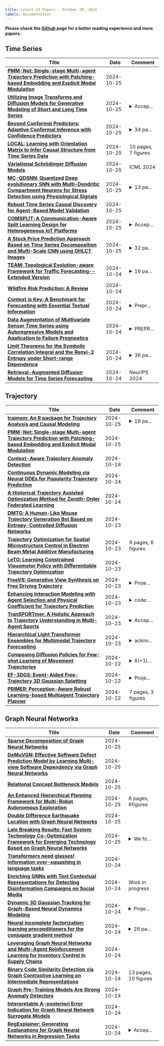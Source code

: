 ```yaml
---
title: Latest 15 Papers - October 29, 2024
labels: documentation
---
```

**Please check the [Github](https://github.com/zezhishao/MTS_Daily_ArXiv) page for a better reading experience and more papers.**

## Time Series
| **Title** | **Date** | **Comment** |
| --- | --- | --- |
| **[PMM-Net: Single-stage Multi-agent Trajectory Prediction with Patching-based Embedding and Explicit Modal Modulation](http://arxiv.org/abs/2410.19544v1)** | 2024-10-25 |  |
| **[Utilizing Image Transforms and Diffusion Models for Generative Modeling of Short and Long Time Series](http://arxiv.org/abs/2410.19538v1)** | 2024-10-25 | <details><summary>Accep...</summary><p>Accepted to NeurIPS 2024; The first two authors contributed equally</p></details> |
| **[Beyond Conformal Predictors: Adaptive Conformal Inference with Confidence Predictors](http://arxiv.org/abs/2409.15548v3)** | 2024-10-25 | <details><summary>34 pa...</summary><p>34 pages, 5 figures. Updated version after feedback</p></details> |
| **[LOCAL: Learning with Orientation Matrix to Infer Causal Structure from Time Series Data](http://arxiv.org/abs/2410.19464v1)** | 2024-10-25 | 10 pages, 7 figures |
| **[Variational Schrödinger Diffusion Models](http://arxiv.org/abs/2405.04795v4)** | 2024-10-25 | ICML 2024 |
| **[MC-QDSNN: Quantized Deep evolutionary SNN with Multi-Dendritic Compartment Neurons for Stress Detection using Physiological Signals](http://arxiv.org/abs/2410.04992v3)** | 2024-10-25 | <details><summary>13 pa...</summary><p>13 pages, 15 figures. Published to IEEE Transactions on Computer Aided Design</p></details> |
| **[Robust Time Series Causal Discovery for Agent-Based Model Validation](http://arxiv.org/abs/2410.19412v1)** | 2024-10-25 |  |
| **[COMSPLIT: A Communication-Aware Split Learning Design for Heterogeneous IoT Platforms](http://arxiv.org/abs/2410.19375v1)** | 2024-10-25 | <details><summary>Accep...</summary><p>Accepted for publication in IEEE Internet of Things Journal</p></details> |
| **[A Stock Price Prediction Approach Based on Time Series Decomposition and Multi-Scale CNN using OHLCT Images](http://arxiv.org/abs/2410.19291v1)** | 2024-10-25 | <details><summary>32 pa...</summary><p>32 pages, 5 figures, 5 tables</p></details> |
| **[TEAM: Topological Evolution-aware Framework for Traffic Forecasting--Extended Version](http://arxiv.org/abs/2410.19192v1)** | 2024-10-24 | <details><summary>16 pa...</summary><p>16 pages. An extended version of "TEAM: Topological Evolution-aware Framework for Traffic Forecasting" accepted at PVLDB 2025</p></details> |
| **[Wildfire Risk Prediction: A Review](http://arxiv.org/abs/2405.01607v4)** | 2024-10-24 |  |
| **[Context is Key: A Benchmark for Forecasting with Essential Textual Information](http://arxiv.org/abs/2410.18959v1)** | 2024-10-24 | <details><summary>Prepr...</summary><p>Preprint; under review. First two authors contributed equally</p></details> |
| **[Data Augmentation of Multivariate Sensor Time Series using Autoregressive Models and Application to Failure Prognostics](http://arxiv.org/abs/2410.16419v2)** | 2024-10-24 | <details><summary>PREPR...</summary><p>PREPRINT of paper to appear at 2024 Conference of PHM Society</p></details> |
| **[Limit Theorems for the Symbolic Correlation Integral and the Renyi-2 Entropy under Short-range Dependence](http://arxiv.org/abs/2410.18726v1)** | 2024-10-24 | <details><summary>36 pa...</summary><p>36 pages, 1 figure, 3 tables</p></details> |
| **[Retrieval-Augmented Diffusion Models for Time Series Forecasting](http://arxiv.org/abs/2410.18712v1)** | 2024-10-24 | NeurIPS 2024 |

## Trajectory
| **Title** | **Date** | **Comment** |
| --- | --- | --- |
| **[trajmsm: An R package for Trajectory Analysis and Causal Modeling](http://arxiv.org/abs/2410.19682v1)** | 2024-10-25 | <details><summary>19 pa...</summary><p>19 pages, 13 tables, 3 figures</p></details> |
| **[PMM-Net: Single-stage Multi-agent Trajectory Prediction with Patching-based Embedding and Explicit Modal Modulation](http://arxiv.org/abs/2410.19544v1)** | 2024-10-25 |  |
| **[Context-Aware Trajectory Anomaly Detection](http://arxiv.org/abs/2410.19136v1)** | 2024-10-24 |  |
| **[Continuous Dynamic Modeling via Neural ODEs for Popularity Trajectory Prediction](http://arxiv.org/abs/2410.18742v1)** | 2024-10-24 |  |
| **[A Historical Trajectory Assisted Optimization Method for Zeroth-Order Federated Learning](http://arxiv.org/abs/2409.15955v5)** | 2024-10-24 |  |
| **[DMTG: A Human-Like Mouse Trajectory Generation Bot Based on Entropy-Controlled Diffusion Networks](http://arxiv.org/abs/2410.18233v1)** | 2024-10-23 |  |
| **[Trajectory Optimization for Spatial Microstructure Control in Electron Beam Metal Additive Manufacturing](http://arxiv.org/abs/2410.18207v1)** | 2024-10-23 | 6 pages, 6 figures |
| **[LeTO: Learning Constrained Visuomotor Policy with Differentiable Trajectory Optimization](http://arxiv.org/abs/2401.17500v3)** | 2024-10-23 |  |
| **[FreeVS: Generative View Synthesis on Free Driving Trajectory](http://arxiv.org/abs/2410.18079v1)** | 2024-10-23 | <details><summary>Proje...</summary><p>Project Page: https://freevs24.github.io/</p></details> |
| **[Enhancing Interaction Modeling with Agent Selection and Physical Coefficient for Trajectory Prediction](http://arxiv.org/abs/2405.13152v3)** | 2024-10-23 | <details><summary>code:...</summary><p>code:https://github.com/kkk00714/ASPILin</p></details> |
| **[TranSPORTmer: A Holistic Approach to Trajectory Understanding in Multi-Agent Sports](http://arxiv.org/abs/2410.17785v1)** | 2024-10-23 | <details><summary>Accep...</summary><p>Accepted to ACCV 2024</p></details> |
| **[Hierarchical Light Transformer Ensembles for Multimodal Trajectory Forecasting](http://arxiv.org/abs/2403.17678v2)** | 2024-10-23 | <details><summary>ackno...</summary><p>acknowledgement added</p></details> |
| **[Composing Diffusion Policies for Few-shot Learning of Movement Trajectories](http://arxiv.org/abs/2410.17479v1)** | 2024-10-22 | <details><summary>6(+1)...</summary><p>6(+1) pages, 6 figures</p></details> |
| **[EF-3DGS: Event-Aided Free-Trajectory 3D Gaussian Splatting](http://arxiv.org/abs/2410.15392v2)** | 2024-10-22 | <details><summary>Proje...</summary><p>Project Page: https://lbh666.github.io/ef-3dgs/</p></details> |
| **[PRIMER: Perception-Aware Robust Learning-based Multiagent Trajectory Planner](http://arxiv.org/abs/2406.10060v2)** | 2024-10-22 | 7 pages, 3 figures |

## Graph Neural Networks
| **Title** | **Date** | **Comment** |
| --- | --- | --- |
| **[Sparse Decomposition of Graph Neural Networks](http://arxiv.org/abs/2410.19723v1)** | 2024-10-25 |  |
| **[DeMuVGN: Effective Software Defect Prediction Model by Learning Multi-view Software Dependency via Graph Neural Networks](http://arxiv.org/abs/2410.19550v1)** | 2024-10-25 |  |
| **[Relational Concept Bottleneck Models](http://arxiv.org/abs/2308.11991v2)** | 2024-10-25 |  |
| **[An Enhanced Hierarchical Planning Framework for Multi-Robot Autonomous Exploration](http://arxiv.org/abs/2410.19373v1)** | 2024-10-25 | 8 pages, 6figures |
| **[Double Difference Earthquake Location with Graph Neural Networks](http://arxiv.org/abs/2410.19323v1)** | 2024-10-25 |  |
| **[Late Breaking Results: Fast System Technology Co-Optimization Framework for Emerging Technology Based on Graph Neural Networks](http://arxiv.org/abs/2404.06939v3)** | 2024-10-25 | <details><summary>We fo...</summary><p>We found some errors in Figure.3 ,and we need some time to reconduct experiments. Therefore, we want to withdrawal our article now</p></details> |
| **[Transformers need glasses! Information over-squashing in language tasks](http://arxiv.org/abs/2406.04267v2)** | 2024-10-24 |  |
| **[Enriching GNNs with Text Contextual Representations for Detecting Disinformation Campaigns on Social Media](http://arxiv.org/abs/2410.19193v1)** | 2024-10-24 | Work in progress |
| **[Dynamic 3D Gaussian Tracking for Graph-Based Neural Dynamics Modeling](http://arxiv.org/abs/2410.18912v1)** | 2024-10-24 | <details><summary>Proje...</summary><p>Project Page: https://gs-dynamics.github.io</p></details> |
| **[Neural incomplete factorization: learning preconditioners for the conjugate gradient method](http://arxiv.org/abs/2305.16368v3)** | 2024-10-24 | <details><summary>26 pa...</summary><p>26 pages, 8 figures, accepted in Transactions on Machine Learning Research (TMLR)</p></details> |
| **[Leveraging Graph Neural Networks and Multi-Agent Reinforcement Learning for Inventory Control in Supply Chains](http://arxiv.org/abs/2410.18631v1)** | 2024-10-24 |  |
| **[Binary Code Similarity Detection via Graph Contrastive Learning on Intermediate Representations](http://arxiv.org/abs/2410.18561v1)** | 2024-10-24 | 13 pages, 10 figures |
| **[Graph Pre-Training Models Are Strong Anomaly Detectors](http://arxiv.org/abs/2410.18487v1)** | 2024-10-24 |  |
| **[Interpretable A-posteriori Error Indication for Graph Neural Network Surrogate Models](http://arxiv.org/abs/2311.07548v4)** | 2024-10-24 |  |
| **[RegExplainer: Generating Explanations for Graph Neural Networks in Regression Tasks](http://arxiv.org/abs/2307.07840v4)** | 2024-10-24 | <details><summary>Accep...</summary><p>Accepted by NeurIPS 2024</p></details> |

